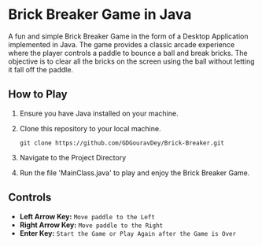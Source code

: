 # Brick Breaker Game in Java
A fun and simple Brick Breaker Game in the form of a Desktop Application implemented in Java. The game provides a classic arcade experience where the player controls a paddle to bounce a ball and break bricks. The objective is to clear all the bricks on the screen using the ball without letting it fall off the paddle.
## How to Play
1. Ensure you have Java installed on your machine.
2. Clone this repository to your local machine.
 
    ` git clone https://github.com/GDGouravDey/Brick-Breaker.git `
3. Navigate to the Project Directory
4. Run the file 'MainClass.java' to play and enjoy the Brick Breaker Game.
## Controls
- **Left Arrow Key:** `Move paddle to the Left`
- **Right Arrow Key:** `Move paddle to the Right`
- **Enter Key:** `Start the Game or Play Again after the Game is Over`
